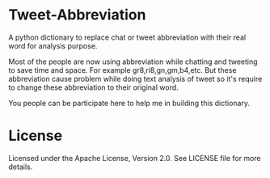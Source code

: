 # Tweet-Abbreviation
A python dictionary to replace chat or tweet abbreviation with their real word for analysis purpose.

Most of the people are now using abbreviation while chatting and tweeting to save time and space.
For example gr8,ri8,gn,gm,b4,etc. But these abbreviation cause problem while doing text analysis of 
tweet so it's require to change these abbreviation to their original word.

You people can be participate here to help me in building this dictionary.

# License
Licensed under the Apache License, Version 2.0. See LICENSE file for more details.
